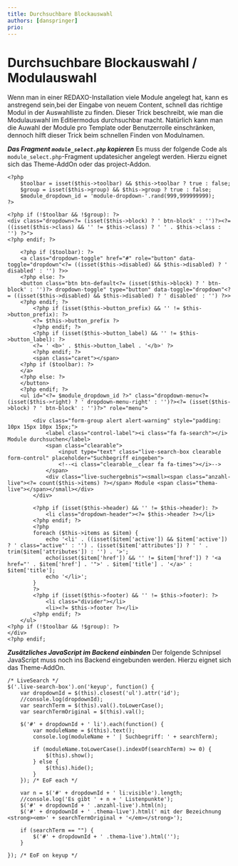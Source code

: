 ```yaml
---
title: Durchsuchbare Blockauswahl
authors: [danspringer]
prio:
--- 
```


# Durchsuchbare Blockauswahl / Modulauswahl

Wenn man in einer REDAXO-Installation viele Module angelegt hat, kann es anstregend sein,bei der Eingabe von neuem Content, schnell das richtige Modul in der Auswahlliste zu finden. Dieser Trick beschreibt, wie man die Modulauswahl im Editiermodus durchsuchbar macht. Natürlich kann man die Auwahl der Module pro Template oder Benutzerrolle einschränken, dennoch hilft dieser Trick beim schnellen Finden von Modulnamen.

***Das Fragment `module_select.php` kopieren***
Es muss der folgende Code als `module_select.php`-Fragment updatesicher angelegt werden. Hierzu eignet sich das Theme-AddOn oder das project-Addon.

```
<?php
    $toolbar = isset($this->toolbar) && $this->toolbar ? true : false;
    $group = isset($this->group) && $this->group ? true : false;
	$module_dropdown_id = 'module-dropdown-'.rand(999,999999999);
?>

<?php if (!$toolbar && !$group): ?>
<div class="dropdown<?= (isset($this->block) ? ' btn-block' : '')?><?= ((isset($this->class) && '' != $this->class) ? ' ' . $this->class : '') ?>">
<?php endif; ?>

    <?php if ($toolbar): ?>
    <a class="dropdown-toggle" href="#" role="button" data-toggle="dropdown"<?= ((isset($this->disabled) && $this->disabled) ? ' disabled' : '') ?>>
    <?php else: ?>
    <button class="btn btn-default<?= (isset($this->block) ? ' btn-block' : '')?> dropdown-toggle" type="button" data-toggle="dropdown"<?= ((isset($this->disabled) && $this->disabled) ? ' disabled' : '') ?>>
    <?php endif; ?>
        <?php if (isset($this->button_prefix) && '' != $this->button_prefix): ?>
        <?= $this->button_prefix ?>
        <?php endif; ?>
        <?php if (isset($this->button_label) && '' != $this->button_label): ?>
        <?= ' <b>' . $this->button_label . '</b>' ?>
        <?php endif; ?>
        <span class="caret"></span>
    <?php if ($toolbar): ?>
    </a>
    <?php else: ?>
    </button>
    <?php endif; ?>
    <ul id="<?= $module_dropdown_id ?>" class="dropdown-menu<?= (isset($this->right) ? ' dropdown-menu-right' : '')?><?= (isset($this->block) ? ' btn-block' : '')?>" role="menu">
    	
        <div class="form-group alert alert-warning" style="padding: 10px 15px 10px 15px;">
        	<label class="control-label"><i class="fa fa-search"></i> Module durchsuchen</label>
        	<span class="clearable">
            	<input type="text" class="live-search-box clearable form-control" placeholder="Suchbegriff eingeben">
                <!--<i class="clearable__clear fa fa-times"></i>-->
            </span>
            <div class="live-suchergebnis"><small><span class="anzahl-live"><?= count($this->items) ?></span> Module <span class="thema-live"></span></small></div>
        </div>
        
        <?php if (isset($this->header) && '' != $this->header): ?>
            <li class="dropdown-header"><?= $this->header ?></li>
        <?php endif; ?>
        <?php
        foreach ($this->items as $item) {
            echo '<li' . ((isset($item['active']) && $item['active']) ? ' class="active"' : '') . (isset($item['attributes']) ? ' ' . trim($item['attributes']) : '') . '>';
            echo(isset($item['href']) && '' != $item['href']) ? '<a href="' . $item['href'] . '">' . $item['title'] . '</a>' : $item['title'];
            echo '</li>';
        }
        ?>
        <?php if (isset($this->footer) && '' != $this->footer): ?>
            <li class="divider"></li>
            <li><?= $this->footer ?></li>
        <?php endif; ?>
    </ul>
<?php if (!$toolbar && !$group): ?>
</div>
<?php endif;
```

***Zusätzliches JavaScript im Backend einbinden***
Der folgende Schnipsel JavaScript muss noch ins Backend eingebunden werden. Hierzu eignet sich das Theme-AddOn.

```
/* LiveSearch */
$('.live-search-box').on('keyup', function() {
    var dropdownId = $(this).closest('ul').attr('id');
    //console.log(dropdownId);
    var searchTerm = $(this).val().toLowerCase();
    var searchTermOriginal = $(this).val();

    $('#' + dropdownId + ' li').each(function() {
        var moduleName = $(this).text();
        console.log(moduleName + ' | Suchbegriff: ' + searchTerm);

        if (moduleName.toLowerCase().indexOf(searchTerm) >= 0) {
            $(this).show();
        } else {
            $(this).hide();
        }
    }); /* EoF each */

    var n = $('#' + dropdownId + ' li:visible').length;
    //console.log('Es gibt ' + n + ' Listenpunkte'); 
    $('#' + dropdownId + ' .anzahl-live').html(n);
    $('#' + dropdownId + ' .thema-live').html(' mit der Bezeichnung <strong><em>' + searchTermOriginal + '</em></strong>');

    if (searchTerm == "") {
        $('#' + dropdownId + ' .thema-live').html('');
    }

}); /* EoF on keyup */
```